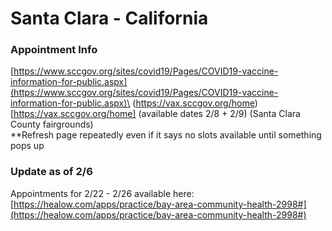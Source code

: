 # Santa Clara - California

### Appointment Info
[https://www.sccgov.org/sites/covid19/Pages/COVID19-vaccine-information-for-public.aspx](https://www.sccgov.org/sites/covid19/Pages/COVID19-vaccine-information-for-public.aspx)\
(https://vax.sccgov.org/home)[https://vax.sccgov.org/home] (available dates 2/8 + 2/9) (Santa Clara County fairgrounds)\
**Refresh page repeatedly even if it says no slots available until something pops up

### Update as of 2/6
Appointments for 2/22 - 2/26 available here:
[https://healow.com/apps/practice/bay-area-community-health-2998#](https://healow.com/apps/practice/bay-area-community-health-2998#)
